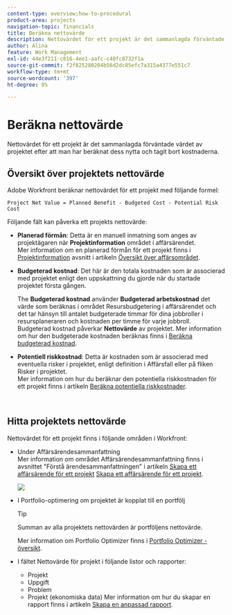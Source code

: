 ```yaml
---
content-type: overview;how-to-procedural
product-area: projects
navigation-topic: financials
title: Beräkna nettovärde
description: Nettovärdet för ett projekt är det sammanlagda förväntade värdet av projektet efter att man har beräknat dess nytta och tagit bort kostnaderna.
author: Alina
feature: Work Management
exl-id: 44e3f211-c816-4ee1-aafc-c40fc8732f1a
source-git-commit: f2f825280204b56d2dc85efc7a315a4377e551c7
workflow-type: tm+mt
source-wordcount: '397'
ht-degree: 0%

---
```


# Beräkna nettovärde

Nettovärdet för ett projekt är det sammanlagda förväntade värdet av projektet efter att man har beräknat dess nytta och tagit bort kostnaderna. 

## Översikt över projektets nettovärde

Adobe Workfront beräknar nettovärdet för ett projekt med följande formel: 

```
Project Net Value = Planned Benefit - Budgeted Cost - Potential Risk Cost
```

Följande fält kan påverka ett projekts nettovärde:

* **Planerad förmån**: Detta är en manuell inmatning som anges av projektägaren när **Projektinformation** området i affärsärendet.\
   Mer information om en planerad förmån för ett projekt finns i [Projektinformation](../../../manage-work/projects/define-a-business-case/areas-of-business-case.md#project-info) avsnitt i artikeln [Översikt över affärsområdet](../../../manage-work/projects/define-a-business-case/areas-of-business-case.md).

* **Budgeterad kostnad**: Det här är den totala kostnaden som är associerad med projektet enligt den uppskattning du gjorde när du startade projektet första gången.

   The **Budgeterad kostnad** använder **Budgeterad arbetskostnad** det värde som beräknas i området Resursbudgetering i affärsärendet och det tar hänsyn till antalet budgeterade timmar för dina jobbroller i resursplaneraren och kostnaden per timme för varje jobbroll.\
   Budgeterad kostnad påverkar **Nettovärde** av projektet. Mer information om hur den budgeterade kostnaden beräknas finns i [Beräkna budgeterad kostnad](../../../manage-work/projects/project-finances/budgeted-cost.md).

* **Potentiell riskkostnad**: Detta är kostnaden som är associerad med eventuella risker i projektet, enligt definition i Affärsfall eller på fliken Risker i projektet.\
   Mer information om hur du beräknar den potentiella riskkostnaden för ett projekt finns i artikeln [Beräkna potentiella riskkostnader](../../../manage-work/projects/project-finances/potential-risk-cost.md).

    

## Hitta projektets nettovärde

Nettovärdet för ett projekt finns i följande områden i Workfront:

* Under Affärsärendesammanfattning \
   Mer information om området Affärsärendesammanfattning finns i avsnittet &quot;Förstå ärendesammanfattningen&quot; i artikeln [Skapa ett affärsärende för ett projekt](../../../manage-work/projects/define-a-business-case/create-business-case.md) [Skapa ett affärsärende för ett projekt](../../../manage-work/projects/define-a-business-case/create-business-case.md).

   ![](assets/net-value-on-business-case-summary-highlighted-350x444.png)

* I Portfolio-optimering om projektet är kopplat till en portfölj

   >[!TIP]
   >
   >Summan av alla projektets nettovärden är portföljens nettovärde.

   Mer information om Portfolio Optimizer finns i [Portfolio Optimizer - översikt](../../../manage-work/portfolios/portfolio-optimizer/portfolio-optimizer-overview.md).

* I fältet Nettovärde för projekt i följande listor och rapporter:

   * Projekt
   * Uppgift
   * Problem
   * Projekt (ekonomiska data)
   Mer information om hur du skapar en rapport finns i artikeln [Skapa en anpassad rapport](../../../reports-and-dashboards/reports/creating-and-managing-reports/create-custom-report.md).
